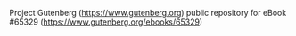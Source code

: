 Project Gutenberg (https://www.gutenberg.org) public repository for
eBook #65329 (https://www.gutenberg.org/ebooks/65329)
